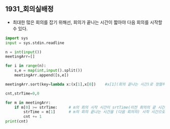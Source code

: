 ## 1931_회의실배정

- 최대한 많은 회의를 잡기 위해선, 회의가 끝나는 시간이 짧아야 다음 회의를 시작할 수 있다.

```py
import sys
input = sys.stdin.readline

n = int(input())
meetingArr=[]

for i in range(n):			
    s,e = map(int,input().split())
    meetingArr.append([s,e])

meetingArr.sort(key=lambda x:(x[1],x[0])    #x[1](회의 끝나는 시간)로 정렬하고 그 안에서 다시 x[0](시작시간)으로 정렬

cnt,strTime=0,0

for m in meetingArr:
    if m[0] >= strTime:	    # m의 회의 시작 시간이 srtTime(이전 회의의 끝 시간)보다 크거나 같으면,
        strTime = m[1]	    # m의 회의 끝나는 시간을 (다음 회의의) 시작 시간으로.
        cnt += 1
print(cnt)
```
